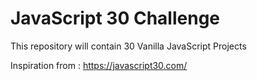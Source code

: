 # JavaScript 30 Challenge

This repository will contain 30 Vanilla JavaScript Projects

Inspiration from :
https://javascript30.com/
